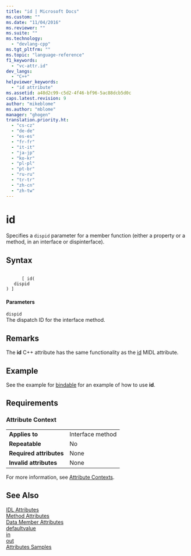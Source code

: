 ```yaml
---
title: "id | Microsoft Docs"
ms.custom: ""
ms.date: "11/04/2016"
ms.reviewer: ""
ms.suite: ""
ms.technology: 
  - "devlang-cpp"
ms.tgt_pltfrm: ""
ms.topic: "language-reference"
f1_keywords: 
  - "vc-attr.id"
dev_langs: 
  - "C++"
helpviewer_keywords: 
  - "id attribute"
ms.assetid: a48d2c99-c5d2-4f46-bf96-5ac88dcb5d0c
caps.latest.revision: 9
author: "mikeblome"
ms.author: "mblome"
manager: "ghogen"
translation.priority.ht: 
  - "cs-cz"
  - "de-de"
  - "es-es"
  - "fr-fr"
  - "it-it"
  - "ja-jp"
  - "ko-kr"
  - "pl-pl"
  - "pt-br"
  - "ru-ru"
  - "tr-tr"
  - "zh-cn"
  - "zh-tw"
---
```

# id
Specifies a `dispid` parameter for a member function (either a property or a method, in an interface or dispinterface).  
  
## Syntax  
  
```  
  
      [ id(  
   dispid  
) ]  
```  
  
#### Parameters  
 `dispid`  
 The dispatch ID for the interface method.  
  
## Remarks  
 The **id** C++ attribute has the same functionality as the [id](http://msdn.microsoft.com/library/windows/desktop/aa367040) MIDL attribute.  
  
## Example  
 See the example for [bindable](../windows/bindable.md) for an example of how to use **id**.  
  
## Requirements  
  
### Attribute Context  
  
|||  
|-|-|  
|**Applies to**|Interface method|  
|**Repeatable**|No|  
|**Required attributes**|None|  
|**Invalid attributes**|None|  
  
 For more information, see [Attribute Contexts](../windows/attribute-contexts.md).  
  
## See Also  
 [IDL Attributes](../windows/idl-attributes.md)   
 [Method Attributes](../windows/method-attributes.md)   
 [Data Member Attributes](../windows/data-member-attributes.md)   
 [defaultvalue](../windows/defaultvalue.md)   
 [in](../windows/in-cpp.md)   
 [out](../windows/out-cpp.md)   
 [Attributes Samples](http://msdn.microsoft.com/en-us/558ebdb2-082f-44dc-b442-d8d33bf7bdb8)